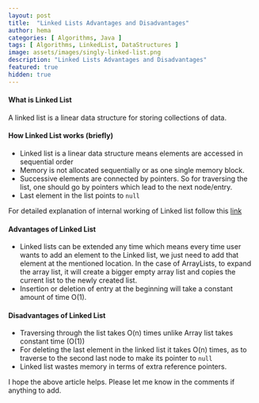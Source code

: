 ```yaml
---
layout: post
title:  "Linked Lists Advantages and Disadvantages"
author: hema
categories: [ Algorithms, Java ]
tags: [ Algorithms, LinkedList, DataStructures ]
image: assets/images/singly-linked-list.png
description: "Linked Lists Advantages and Disadvantages"
featured: true
hidden: true
---
```


#### What is Linked List

A linked list is a linear data structure for storing collections of data.

#### How Linked List works (briefly)

* Linked list is a linear data structure means elements are accessed in sequential order
* Memory is not allocated sequentially or as one single memory block.
* Successive elements are connected by pointers. So for traversing the list, one should go by pointers which lead to the next node/entry.
* Last element in the list points to `null`

For detailed explanation of internal working of Linked list follow this [link]()

#### Advantages of Linked List

* Linked lists can be extended any time which means every time user wants to add an element to the Linked list, we just need to add that element at the mentioned location. In the case of ArrayLists, to expand the array list, it will create a bigger empty array list and copies the current list to the newly created list.
* Insertion or deletion of entry at the beginning will take a constant amount of time O(1).

#### Disadvantages of Linked List

* Traversing through the list takes O(n) times unlike Array list takes constant time (O(1))
* For deleting the last element in the linked list it takes O(n) times, as to traverse to the second last node to make its pointer to `null`
* Linked list wastes memory in terms of extra reference pointers.

I hope the above article helps. Please let me know in the comments if anything to add.